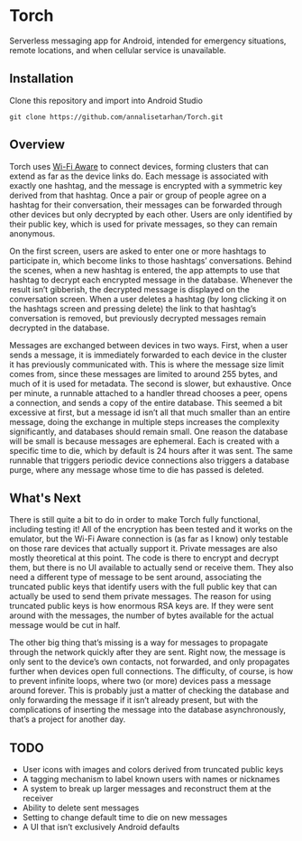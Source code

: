 # Torch
Serverless messaging app for Android, intended for emergency situations, remote locations, and when cellular service is unavailable. 

## Installation
Clone this repository and import into Android Studio
```
git clone https://github.com/annalisetarhan/Torch.git
```

## Overview
Torch uses [Wi-Fi Aware](https://developer.android.com/guide/topics/connectivity/wifi-aware) to connect devices, forming clusters that can extend as far as the device links do. Each message is associated with exactly one hashtag, and the message is encrypted with a symmetric key derived from that hashtag. Once a pair or group of people agree on a hashtag for their conversation, their messages can be forwarded through other devices but only decrypted by each other. Users are only identified by their public key, which is used for private messages, so they can remain anonymous. 

On the first screen, users are asked to enter one or more hashtags to participate in, which become links to those hashtags’ conversations. Behind the scenes, when a new hashtag is entered, the app attempts to use that hashtag to decrypt each encrypted message in the database. Whenever the result isn’t gibberish, the decrypted message is displayed on the conversation screen. When a user deletes a hashtag (by long clicking it on the hashtags screen and pressing delete) the link to that hashtag’s conversation is removed, but previously decrypted messages remain decrypted in the database.

Messages are exchanged between devices in two ways. First, when a user sends a message, it is immediately forwarded to each device in the cluster it has previously communicated with. This is where the message size limit comes from, since these messages are limited to around 255 bytes, and much of it is used for metadata. The second is slower, but exhaustive. Once per minute, a runnable attached to a handler thread chooses a peer, opens a connection, and sends a copy of the entire database. This seemed a bit excessive at first, but a message id isn’t all that much smaller than an entire message, doing the exchange in multiple steps increases the complexity significantly, and databases should remain small. One reason the database will be small is because messages are ephemeral. Each is created with a specific time to die, which by default is 24 hours after it was sent. The same runnable that triggers periodic device connections also triggers a database purge, where any message whose time to die has passed is deleted. 

## What's Next
There is still quite a bit to do in order to make Torch fully functional, including testing it! All of the encryption has been tested and it works on the emulator, but the Wi-Fi Aware connection is (as far as I know) only testable on those rare devices that actually support it. Private messages are also mostly theoretical at this point. The code is there to encrypt and decrypt them, but there is no UI available to actually send or receive them. They also need a different type of message to be sent around, associating the truncated public keys that identify users with the full public key that can actually be used to send them private messages. The reason for using truncated public keys is how enormous RSA keys are. If they were sent around with the messages, the number of bytes available for the actual message would be cut in half. 

The other big thing that’s missing is a way for messages to propagate through the network quickly after they are sent. Right now, the message is only sent to the device’s own contacts, not forwarded, and only propagates further when devices open full connections. The difficulty, of course, is how to prevent infinite loops, where two (or more) devices pass a message around forever. This is probably just a matter of checking the database and only forwarding the message if it isn’t already present, but with the complications of inserting the message into the database asynchronously, that’s a project for another day.

## TODO
- User icons with images and colors derived from truncated public keys
- A tagging mechanism to label known users with names or nicknames
- A system to break up larger messages and reconstruct them at the receiver
- Ability to delete sent messages
- Setting to change default time to die on new messages
- A UI that isn’t exclusively Android defaults
